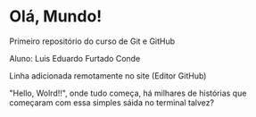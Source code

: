 # Olá, Mundo!
 Primeiro repositório do curso de Git e GitHub
 
 Aluno: Luis Eduardo Furtado Conde
 
 Linha adicionada remotamente no site (Editor GitHub)
 
 "Hello, Wolrd!!", onde tudo começa, há milhares de histórias que começaram com essa simples sáida no terminal talvez?
